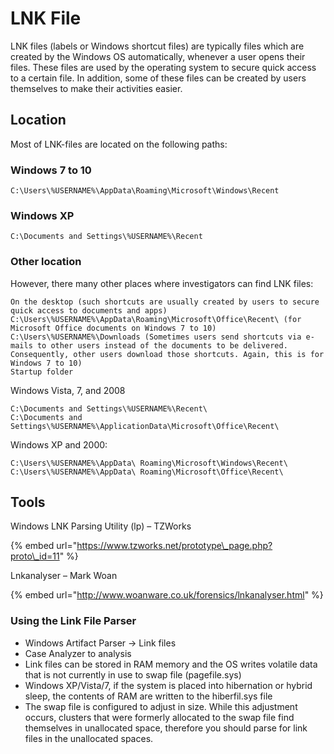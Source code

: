 # LNK File

LNK files \(labels or Windows shortcut files\) are typically files which are created by the Windows OS automatically, whenever a user opens their files. These files are used by the operating system to secure quick access to a certain file. In addition, some of these files can be created by users themselves to make their activities easier.

## Location

Most of LNK-files are located on the following paths:

### Windows 7 to 10

```text
C:\Users\%USERNAME%\AppData\Roaming\Microsoft\Windows\Recent
```

### Windows XP

```text
C:\Documents and Settings\%USERNAME%\Recent
```

### Other location

However, there many other places where investigators can find LNK files:

```text
On the desktop (such shortcuts are usually created by users to secure quick access to documents and apps)
C:\Users\%USERNAME%\AppData\Roaming\Microsoft\Office\Recent\ (for Microsoft Office documents on Windows 7 to 10)
C:\Users\%USERNAME%\Downloads (Sometimes users send shortcuts via e-mails to other users instead of the documents to be delivered. Consequently, other users download those shortcuts. Again, this is for Windows 7 to 10)
Startup folder
```

Windows Vista, 7, and 2008

```text
C:\Documents and Settings\%USERNAME%\Recent\
C:\Documents and Settings\%USERNAME%\ApplicationData\Microsoft\Office\Recent\
```

Windows XP and 2000:

```text
C:\Users\%USERNAME%\AppData\ Roaming\Microsoft\Windows\Recent\
C:\Users\%USERNAME%\AppData\ Roaming\Microsoft\Office\Recent\
```

## Tools

Windows LNK Parsing Utility \(lp\) – TZWorks

{% embed url="https://www.tzworks.net/prototype\_page.php?proto\_id=11" %}



Lnkanalyser – Mark Woan

{% embed url="http://www.woanware.co.uk/forensics/lnkanalyser.html" %}


### Using the Link File Parser


* Windows Artifact Parser -> Link files
* Case Analyzer to analysis
* Link files can be stored in RAM memory and the OS writes volatile data that is not currently in use to swap file (pagefile.sys)
* Windows XP/Vista/7, if the system is placed into hibernation or hybrid sleep, the contents of RAM are written to the hiberfil.sys file
* The swap file is configured to adjust in size. While this adjustment occurs, clusters that were formerly allocated to the swap file find themselves in unallocated space, therefore you should parse for link files in the unallocated spaces.

